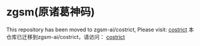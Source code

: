 # zgsm(原诸葛神码)
This repository has been moved to zgsm-ai/costrict, Please visit: [costrict](https://github.com/zgsm-ai/constrict.git)
本仓库已迁移到zgsm-ai/costrict，请访问： [costrict](https://github.com/zgsm-ai/costrict.git)

